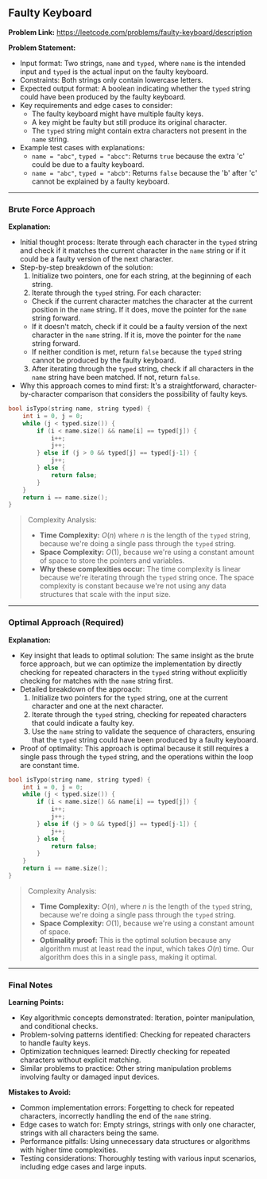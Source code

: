## Faulty Keyboard
**Problem Link:** https://leetcode.com/problems/faulty-keyboard/description

**Problem Statement:**
- Input format: Two strings, `name` and `typed`, where `name` is the intended input and `typed` is the actual input on the faulty keyboard.
- Constraints: Both strings only contain lowercase letters.
- Expected output format: A boolean indicating whether the `typed` string could have been produced by the faulty keyboard.
- Key requirements and edge cases to consider:
  - The faulty keyboard might have multiple faulty keys.
  - A key might be faulty but still produce its original character.
  - The `typed` string might contain extra characters not present in the `name` string.
- Example test cases with explanations:
  - `name = "abc"`, `typed = "abcc"`: Returns `true` because the extra 'c' could be due to a faulty keyboard.
  - `name = "abc"`, `typed = "abcb"`: Returns `false` because the 'b' after 'c' cannot be explained by a faulty keyboard.

---

### Brute Force Approach

**Explanation:**
- Initial thought process: Iterate through each character in the `typed` string and check if it matches the current character in the `name` string or if it could be a faulty version of the next character.
- Step-by-step breakdown of the solution:
  1. Initialize two pointers, one for each string, at the beginning of each string.
  2. Iterate through the `typed` string. For each character:
    - Check if the current character matches the character at the current position in the `name` string. If it does, move the pointer for the `name` string forward.
    - If it doesn't match, check if it could be a faulty version of the next character in the `name` string. If it is, move the pointer for the `name` string forward.
    - If neither condition is met, return `false` because the `typed` string cannot be produced by the faulty keyboard.
  3. After iterating through the `typed` string, check if all characters in the `name` string have been matched. If not, return `false`.
- Why this approach comes to mind first: It's a straightforward, character-by-character comparison that considers the possibility of faulty keys.

```cpp
bool isTypo(string name, string typed) {
    int i = 0, j = 0;
    while (j < typed.size()) {
        if (i < name.size() && name[i] == typed[j]) {
            i++;
            j++;
        } else if (j > 0 && typed[j] == typed[j-1]) {
            j++;
        } else {
            return false;
        }
    }
    return i == name.size();
}
```

> Complexity Analysis:
> - **Time Complexity:** $O(n)$ where $n$ is the length of the `typed` string, because we're doing a single pass through the `typed` string.
> - **Space Complexity:** $O(1)$, because we're using a constant amount of space to store the pointers and variables.
> - **Why these complexities occur:** The time complexity is linear because we're iterating through the `typed` string once. The space complexity is constant because we're not using any data structures that scale with the input size.

---

### Optimal Approach (Required)

**Explanation:**
- Key insight that leads to optimal solution: The same insight as the brute force approach, but we can optimize the implementation by directly checking for repeated characters in the `typed` string without explicitly checking for matches with the `name` string first.
- Detailed breakdown of the approach:
  1. Initialize two pointers for the `typed` string, one at the current character and one at the next character.
  2. Iterate through the `typed` string, checking for repeated characters that could indicate a faulty key.
  3. Use the `name` string to validate the sequence of characters, ensuring that the `typed` string could have been produced by a faulty keyboard.
- Proof of optimality: This approach is optimal because it still requires a single pass through the `typed` string, and the operations within the loop are constant time.

```cpp
bool isTypo(string name, string typed) {
    int i = 0, j = 0;
    while (j < typed.size()) {
        if (i < name.size() && name[i] == typed[j]) {
            i++;
            j++;
        } else if (j > 0 && typed[j] == typed[j-1]) {
            j++;
        } else {
            return false;
        }
    }
    return i == name.size();
}
```

> Complexity Analysis:
> - **Time Complexity:** $O(n)$, where $n$ is the length of the `typed` string, because we're doing a single pass through the `typed` string.
> - **Space Complexity:** $O(1)$, because we're using a constant amount of space.
> - **Optimality proof:** This is the optimal solution because any algorithm must at least read the input, which takes $O(n)$ time. Our algorithm does this in a single pass, making it optimal.

---

### Final Notes

**Learning Points:**
- Key algorithmic concepts demonstrated: Iteration, pointer manipulation, and conditional checks.
- Problem-solving patterns identified: Checking for repeated characters to handle faulty keys.
- Optimization techniques learned: Directly checking for repeated characters without explicit matching.
- Similar problems to practice: Other string manipulation problems involving faulty or damaged input devices.

**Mistakes to Avoid:**
- Common implementation errors: Forgetting to check for repeated characters, incorrectly handling the end of the `name` string.
- Edge cases to watch for: Empty strings, strings with only one character, strings with all characters being the same.
- Performance pitfalls: Using unnecessary data structures or algorithms with higher time complexities.
- Testing considerations: Thoroughly testing with various input scenarios, including edge cases and large inputs.
